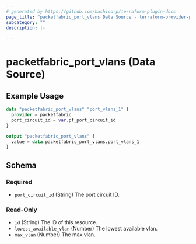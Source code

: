 ```yaml
---
# generated by https://github.com/hashicorp/terraform-plugin-docs
page_title: "packetfabric_port_vlans Data Source - terraform-provider-packetfabric"
subcategory: ""
description: |-
  
---
```


# packetfabric_port_vlans (Data Source)



## Example Usage

```terraform
data "packetfabric_port_vlans" "port_vlans_1" {
  provider = packetfabric
  port_circuit_id = var.pf_port_circuit_id
}

output "packetfabric_port_vlans" {
  value = data.packetfabric_port_vlans.port_vlans_1
}
```

<!-- schema generated by tfplugindocs -->
## Schema

### Required

- `port_circuit_id` (String) The port circuit ID.

### Read-Only

- `id` (String) The ID of this resource.
- `lowest_available_vlan` (Number) The lowest available vlan.
- `max_vlan` (Number) The max vlan.



